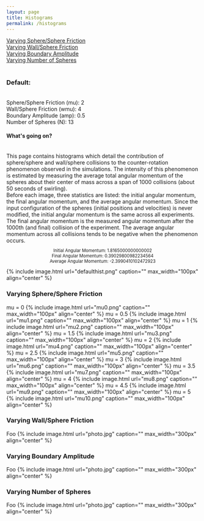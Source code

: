 ```yaml
---
layout: page
title: Histograms
permalink: /histograms
---
```



<a href="histograms#mu">Varying Sphere/Sphere Friction </a>
<br>
<a href="histograms#wmu">Varying Wall/Sphere Friction </a>
<br>
<a href="histograms#amp">Varying Boundary Amplitude</a>
<br>
<a href="histograms#N">Varying Number of Spheres </a>
<br><br>

<h3>Default:</h3><br> Sphere/Sphere Friction (mu): 2<br> Wall/Sphere Friction (wmu): 4<br> Boundary Amplitude (amp): 0.5<br> Number of Spheres (N): 13<br>
<h4>What's going on?</h4>
<br>This page contains histograms which detail the contribution of sphere/sphere and wall/sphere collisions to the counter-rotation phenomenon observed in the simulations. The intensity of this phenomenon is estimated by measuring the average total angular momentum of the spheres about their center of mass across a span of 1000 collisions (about 50 seconds of swirling).  <br>
Before each image, three statistics are listed: the initial angular momentum, the final angular momentum, and the average angular momentum. Since the input configuration of the spheres (initial positions and velocities) is never modified, the initial angular momentum is the same across all experiments. The final angular momentum is the measured angular momentum after the 1000th (and final) collision of the experiment. The average angular momentum across all collisions tends to be negative when the phenomenon occurs. <br>
<p style="text-align:center;font-size:80%;" >
Initial Angular Momentum: 1.8165000000000002<br>
Final Angular Momentum: 0.39029800982234564<br>
Average Angular Momentum: -2.3990410102472923<br></p>
{% include image.html url="defaulthist.png" caption="" max_width="100px" align="center" %}


<div id="mu">
<h3>Varying Sphere/Sphere Friction</h3>
</div>
mu = 0
{% include image.html url="mu0.png" caption="" max_width="100px" align="center" %}
mu = 0.5
{% include image.html url="mu1.png" caption="" max_width="100px" align="center" %}
mu = 1
{% include image.html url="mu2.png" caption="" max_width="100px" align="center" %}
mu = 1.5
{% include image.html url="mu3.png" caption="" max_width="100px" align="center" %}
mu = 2 
{% include image.html url="mu4.png" caption="" max_width="100px" align="center" %}
mu = 2.5
{% include image.html url="mu5.png" caption="" max_width="100px" align="center" %}
mu = 3
{% include image.html url="mu6.png" caption="" max_width="100px" align="center" %}
mu = 3.5
{% include image.html url="mu7.png" caption="" max_width="100px" align="center" %}
mu = 4
{% include image.html url="mu8.png" caption="" max_width="100px" align="center" %}
mu = 4.5
{% include image.html url="mu9.png" caption="" max_width="100px" align="center" %}
mu = 5
{% include image.html url="mu10.png" caption="" max_width="100px" align="center" %}



<div id="wmu">
<h3>Varying Wall/Sphere Friction</h3>
</div>
Foo
{% include image.html url="photo.jpg" caption="" max_width="300px" align="center" %}



<div id="amp">
<h3>Varying Boundary Amplitude</h3>
</div>
Foo
{% include image.html url="photo.jpg" caption="" max_width="300px" align="center" %}





<div id="N">
<h3>Varying Number of Spheres</h3>
</div>
Foo
{% include image.html url="photo.jpg" caption="" max_width="300px" align="center" %}



